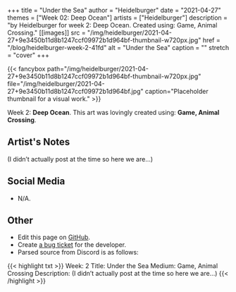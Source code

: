 +++
title =       "Under the Sea"
author =      "Heidelburger"
date =        "2021-04-27"
themes =      ["Week 02: Deep Ocean"]
artists =     ["Heidelburger"]
description = "by Heidelburger for week 2: Deep Ocean. Created using: Game, Animal Crossing."
[[images]]
      src = "/img/heidelburger/2021-04-27+9e3450b11d8b1247ccf09972b1d964bf-thumbnail-w720px.jpg"
      href = "/blog/heidelburger-week-2-41fd"
      alt = "Under the Sea"
      caption = ""
      stretch = "cover"
+++


{{< fancybox path="/img/heidelburger/2021-04-27+9e3450b11d8b1247ccf09972b1d964bf-thumbnail-w720px.jpg" file="/img/heidelburger/2021-04-27+9e3450b11d8b1247ccf09972b1d964bf.jpg" caption="Placeholder thumbnail for a visual work." >}}


Week 2: **Deep Ocean**. This art was lovingly created using: **Game, Animal Crossing**.

## Artist's Notes

(I didn’t actually post at the time so here we are...)

## Social Media

- N/A.

## Other

- Edit this page on [GitHub](https://github.com/teaminkling/web-refresh/edit/main/content/blog/heidelburger-week-2-41fd.md).
- Create [a bug ticket](https://github.com/teaminkling/web-refresh/issues/new?assignees=&labels=bug&template=problem-report.md&title=) for the developer.
- Parsed source from Discord is as follows:

{{< highlight txt >}}
Week: 2
Title: Under the Sea 
Medium: Game, Animal Crossing
Description: (I didn’t actually post at the time so here we are...)
{{< /highlight >}}